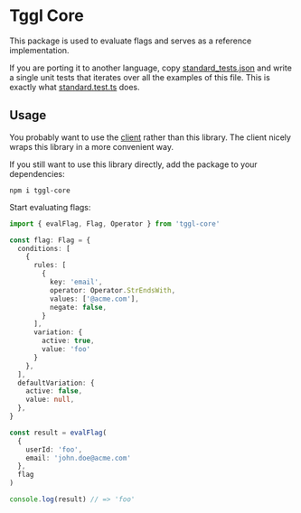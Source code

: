 # Tggl Core

This package is used to evaluate flags and serves as a reference implementation.

If you are porting it to another language, copy [standard_tests.json](./src/tests/standard_tests.json) and write a single unit tests that iterates over all the examples of this file. This is exactly what [standard.test.ts](./src/tests/standard.test.ts) does.

## Usage

You probably want to use the [client](https://doc.tggl.io/docs/sdks/list/node) rather than this library. The client nicely wraps this library in a more convenient way.

If you still want to use this library directly, add the package to your dependencies:
```
npm i tggl-core
```

Start evaluating flags:
```typescript
import { evalFlag, Flag, Operator } from 'tggl-core'

const flag: Flag = {
  conditions: [
    {
      rules: [
        {
          key: 'email',
          operator: Operator.StrEndsWith,
          values: ['@acme.com'],
          negate: false,
        }
      ],
      variation: {
        active: true,
        value: 'foo'
      }
    },
  ],
  defaultVariation: {
    active: false,
    value: null,
  },
}

const result = evalFlag(
  {
    userId: 'foo',
    email: 'john.doe@acme.com'
  },
  flag
)

console.log(result) // => 'foo'
```
